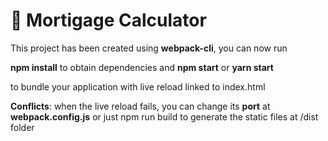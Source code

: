 # 🚀 Mortigage Calculator

This project has been created using **webpack-cli**, you can now run

**npm install** to obtain dependencies and **npm start** or **yarn start**

to bundle your application with live reload linked to index.html

**Conflicts**: when the live reload fails, you can change its **port** at **webpack.config.js** or just npm run build to generate the static files at /dist folder
